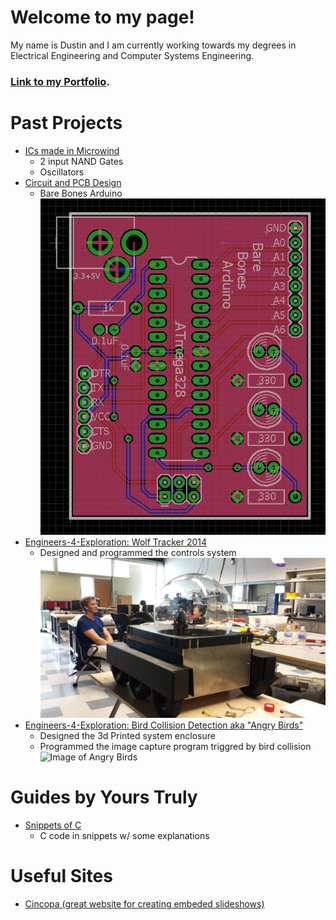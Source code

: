 Welcome to my page!
==================
My name is Dustin and I am currently working towards my degrees in Electrical Engineering and Computer Systems Engineering.

### [Link to my Portfolio](./Portfolio/PortfolioV2.html).

Past Projects
=============
- [ICs made in Microwind](./IC.html)
	* 2 input NAND Gates
	* Oscillators	
- [Circuit and PCB Design](./CircuitDesign.html)
	* Bare Bones Arduino
	![Image of Bare Bones Arduino](./images/Schematics/ArduinoBareBonesBoardLayout.JPG)
- [Engineers-4-Exploration: Wolf Tracker 2014](https://github.com/UCSD-E4E/Wolf-Tracker-2014/wiki)
    * Designed and programmed the controls system
	![Image of Wolf Tracker](./images/wolfTrackerRobot.jpg)
- [Engineers-4-Exploration: Bird Collision Detection aka "Angry Birds"](https://github.com/UCSD-E4E/AngryBirds)
    * Designed the 3d Printed system enclosure
    * Programmed the image capture program triggred by bird collision
	![Image of Angry Birds](http://e4e.ucsd.edu/wp-content/uploads/IMG_0232.jpg)

Guides by Yours Truly
=====================
- [Snippets of C](./LearnC.html)
	* C code in snippets w/ some explanations

Useful Sites
============
- [Cincopa (great website for creating embeded slideshows)](https://www.cincopa.com/)

<!-- ### Media 
- [Mr. UAA](http://greenandgold.uaa.alaska.edu/blog/19872/student-spotlight-dustin-mendoza/)
- [Anchorage Press "Welcome Evil Geniuses"](http://www.anchoragepress.com/news/welcome-evil-geniuses)
- [2014 Summer REU](http://e4e.ucsd.edu/news-and-updates/2014-summer-reu) -->